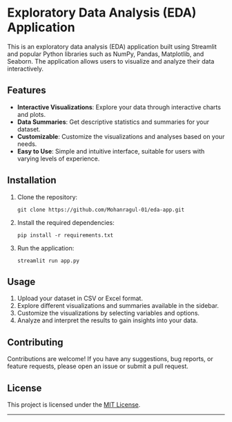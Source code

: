 # Exploratory Data Analysis (EDA) Application

This is an exploratory data analysis (EDA) application built using Streamlit and popular Python libraries such as NumPy, Pandas, Matplotlib, and Seaborn. The application allows users to visualize and analyze their data interactively.

## Features

- **Interactive Visualizations**: Explore your data through interactive charts and plots.
- **Data Summaries**: Get descriptive statistics and summaries for your dataset.
- **Customizable**: Customize the visualizations and analyses based on your needs.
- **Easy to Use**: Simple and intuitive interface, suitable for users with varying levels of experience.

## Installation

1. Clone the repository:

    ```
    git clone https://github.com/Mohanragul-01/eda-app.git
    ```

2. Install the required dependencies:

    ```
    pip install -r requirements.txt
    ```

3. Run the application:

    ```
    streamlit run app.py
    ```

## Usage

1. Upload your dataset in CSV or Excel format.
2. Explore different visualizations and summaries available in the sidebar.
3. Customize the visualizations by selecting variables and options.
4. Analyze and interpret the results to gain insights into your data.

## Contributing

Contributions are welcome! If you have any suggestions, bug reports, or feature requests, please open an issue or submit a pull request.

## License

This project is licensed under the [MIT License](LICENSE).

---
